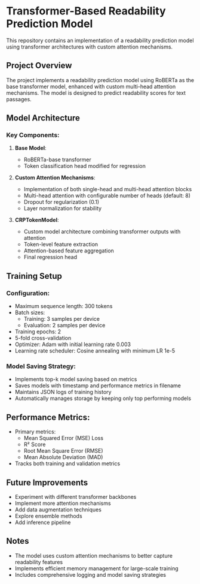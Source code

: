 # Transformer-Based Readability Prediction Model

This repository contains an implementation of a readability prediction model using transformer architectures with custom attention mechanisms.

## Project Overview

The project implements a readability prediction model using RoBERTa as the base transformer model, enhanced with custom multi-head attention mechanisms. The model is designed to predict readability scores for text passages.

## Model Architecture

### Key Components:

1. **Base Model**: 
   - RoBERTa-base transformer
   - Token classification head modified for regression

2. **Custom Attention Mechanisms**:
   - Implementation of both single-head and multi-head attention blocks
   - Multi-head attention with configurable number of heads (default: 8)
   - Dropout for regularization (0.1)
   - Layer normalization for stability

3. **CRPTokenModel**:
   - Custom model architecture combining transformer outputs with attention
   - Token-level feature extraction
   - Attention-based feature aggregation
   - Final regression head

## Training Setup

### Configuration:
- Maximum sequence length: 300 tokens
- Batch sizes:
  - Training: 3 samples per device
  - Evaluation: 2 samples per device
- Training epochs: 2
- 5-fold cross-validation
- Optimizer: Adam with initial learning rate 0.003
- Learning rate scheduler: Cosine annealing with minimum LR 1e-5

### Model Saving Strategy:
- Implements top-k model saving based on metrics
- Saves models with timestamp and performance metrics in filename
- Maintains JSON logs of training history
- Automatically manages storage by keeping only top performing models

## Performance Metrics:
- Primary metrics:
  - Mean Squared Error (MSE) Loss
  - R² Score
  - Root Mean Square Error (RMSE)
  - Mean Absolute Deviation (MAD)
- Tracks both training and validation metrics

## Future Improvements
- Experiment with different transformer backbones
- Implement more attention mechanisms
- Add data augmentation techniques
- Explore ensemble methods
- Add inference pipeline

## Notes
- The model uses custom attention mechanisms to better capture readability features
- Implements efficient memory management for large-scale training
- Includes comprehensive logging and model saving strategies
